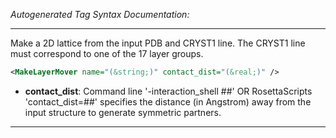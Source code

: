 <!-- THIS IS AN AUTOGENERATED FILE: Don't edit it directly, instead change the schema definition in the code itself. -->

_Autogenerated Tag Syntax Documentation:_

---
Make a 2D lattice from the input PDB and CRYST1 line. The CRYST1 line must correspond to one of the 17 layer groups.

```xml
<MakeLayerMover name="(&string;)" contact_dist="(&real;)" />
```

-   **contact_dist**: Command line '-interaction_shell ##' OR RosettaScripts 'contact_dist=##' specifies the distance (in Angstrom) away from the input structure to generate symmetric partners.

---
